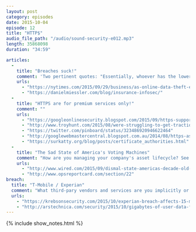 ```yaml
---
layout: post
category: episodes
date: 2015-10-04
episode: 12
title: "HTTP$"
audio_file_path: "/audio/sound-security-e012.mp3"
length: 35868098
duration: "34:59"

articles: 
  - 
    title: "Breaches suck!"
    comment: 'Two pertinent quotes: "Essentially, whoever has the lower level of security will be the one who will be responsible for the unauthorized transaction," said Doug Johnson, a senior vice president of payments and security policy at the American Bankers Association." and "In the case of Home Depot, the lawsuit alleges that the retailer had ignored multiple warnings about its vulnerabilities since 2008. The suit says Home Depot failed to turn on a feature of the 2007 version of Symantec antivirus software specifically designed to spot malware that attacks point-of-sale terminals"'
    urls: 
      - "https://nytimes.com/2015/09/29/business/as-online-data-theft-escalates-banks-look-to-retailers-to-bear-the-losses.html"
      - "https://danielmiessler.com/blog/insurance-infosec/"
  - 
    title: "HTTPS are for premium services only!"
    comment: ""
    urls: 
      - "https://googleonlinesecurity.blogspot.com/2015/09/https-support-coming-to-blogspot.html"
      - "http://www.troyhunt.com/2015/08/were-struggling-to-get-traction-with.html"
      - "https://twitter.com/pinboard/status/323486920946622464"
      - "http://googlewebmastercentral.blogspot.com.au/2014/08/https-as-ranking-signal.html"
      - "https://surkatty.org/blog/posts/certificate_authorities.html"
  - 
    title: "The Sad State of America's Voting Machines"
    comment: "How are you managing your company's asset lifecycle? See the Ops Report Card for a starter policy."
    urls: 
      - "http://www.wired.com/2015/09/dismal-state-americas-decade-old-voting-machines/"
      - "http://www.opsreportcard.com/section/22"
breach: 
  title: "T-Mobile / Experian"
  comment: "What third-pary vendors and services are you implicitly or explicitly trusting to deliver your service to your customers? What is their security posture? Honorable mention - Patreon"
  urls: 
    - "https://krebsonsecurity.com/2015/10/experian-breach-affects-15-million-consumers/"
    - "http://arstechnica.com/security/2015/10/gigabytes-of-user-data-from-hack-of-patreon-donations-site-dumped-online/"
---
```

{% include show_notes.html %}
